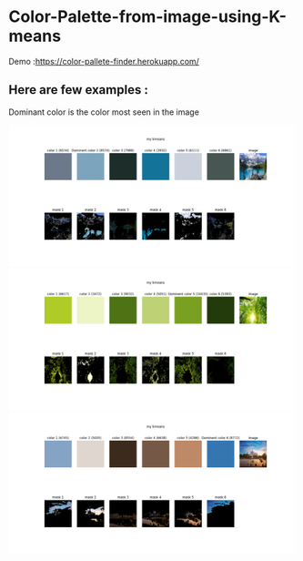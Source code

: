 # Color-Palette-from-image-using-K-means

Demo :https://color-pallete-finder.herokuapp.com/
## Here are few examples :

Dominant color is the color most seen in the image

![](ex1.png)
![](ex2.png)
![](ex3.png)
